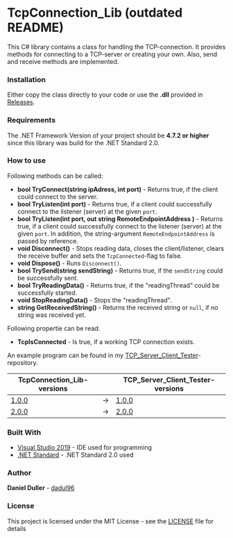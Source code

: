 # TcpConnection_Lib (outdated README)
This C# library contains a class for handling the TCP-connection. It provides methods for connecting to a TCP-server or creating your own. Also, send and receive methods are implemented.

### Installation
Either copy the class directly to your code or use the **.dll** provided in [Releases](https://github.com/dadul96/TcpConnection_Lib/releases).

### Requirements
The .NET Framework Version of your project should be **4.7.2 or higher** since this library was build for the .NET Standard 2.0.

### How to use
Following methods can be called:
* **bool TryConnect(string ipAdress, int port)** - Returns true, if the client could connect to the server.
* **bool TryListen(int port)** - Returns true, if a client could successfully connect to the listener (server) at the given ```port```.
* **bool TryListen(int port, out string RemoteEndpointAddress )** - Returns true, if a client could successfully connect to the listener (server) at the given ```port```. In addition, the string-argument ```RemoteEndpointAddress``` is passed by reference.
* **void Disconnect()** - Stops reading data, closes the client/listener, clears the receive buffer and sets the ```TcpConnected```-flag to false.
* **void Dispose()** - Runs ```Disconnect()```.
* **bool TrySend(string sendString)** - Returns true, if the ```sendString``` could be successfully sent.
* **bool TryReadingData()** - Returns true, if the "readingThread" could be successfully started.
* **void StopReadingData()** - Stops the "readingThread".
* **string GetReceivedString()** - Returns the received string or ```null```, if no string was received yet.

Following propertie can be read:
* **TcpIsConnected** - Is true, if a working TCP connection exists.

An example program can be found in my [TCP_Server_Client_Tester](https://github.com/dadul96/TCP_Server_Client_Tester)-repository.

| **TcpConnection_Lib-versions**                                             	|     	| **TCP_Server_Client_Tester-versions**                                             	|
|---------------------------------------------------------------------------	|-----	|----------------------------------------------------------------------------------	|
| [1.0.0](https://github.com/dadul96/TcpConnection_Lib/releases/tag/v1.0.0) 	| -> 	| [1.0.0](https://github.com/dadul96/TCP_Server_Client_Tester/releases/tag/v1.0.0) 	|
| [2.0.0](https://github.com/dadul96/TcpConnection_Lib/releases/tag/v2.0.0) 	| -> 	| [2.0.0](https://github.com/dadul96/TCP_Server_Client_Tester/releases/tag/v2.0.0) 	|

### Built With
* [Visual Studio 2019](https://visualstudio.microsoft.com/) - IDE used for programming
* [.NET Standard](https://docs.microsoft.com/en-us/dotnet/standard/net-standard) - .NET Standard 2.0 used

### Author
**Daniel Duller** - [dadul96](https://github.com/dadul96)

### License
This project is licensed under the MIT License - see the [LICENSE](LICENSE) file for details
